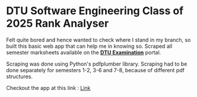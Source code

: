 # DTU Software Engineering Class of 2025 Rank Analyser
Felt quite bored and hence wanted to check where I stand in my branch, so built this basic web app that can help me in knowing so. 
Scraped all semester marksheets available on the [**DTU Examination**](https://exam.dtu.ac.in/result.htm) portal. 

Scraping was done using Python's pdfplumber library. Scraping had to be done separately for semesters 1-2, 3-6 and 7-8, because of different pdf structures. 

Checkout the app at this link : [Link](https://se-ranks-2025.streamlit.app/)
